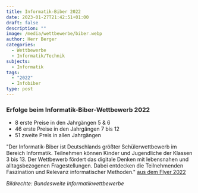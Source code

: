 ```yaml
---
title: Informatik-Biber 2022
date: 2023-01-27T21:42:51+01:00
draft: false
description: ""
image: /media/wettbewerbe/biber.webp
author: Herr Berger
categories:
  - Wettbewerbe
  - Informatik/Technik
subjects:
  - Informatik
tags:
  - "2022"
  - Infobiber
type: post
---
```

### Erfolge beim Informatik-Biber-Wettbewerb 2022

- 8 erste Preise in den Jahrgängen 5 & 6
- 46 erste Preise in den Jahrgängen 7 bis 12
- 51 zweite Preis in allen Jahrgängen

"Der Informatik-Biber ist Deutschlands größter Schülerwettbewerb im Bereich Informatik. Teilnehmen können
Kinder und Jugendliche der Klassen 3 bis 13. Der Wettbewerb fördert das digitale Denken mit lebensnahen und alltagsbezogenen Fragestellungen. Dabei entdecken die Teilnehmenden Faszination und Relevanz informatischer Methoden." [aus dem Flyer 2022](https://bwinf.de/fileadmin/biber/2022/Biber-Flyer_2022.pdf)

_Bildrechte: Bundesweite Informatikwettbewerbe_

